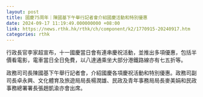 ```yaml
---
layout: post
title: 國慶75周年｜陳國基下午舉行記者會介紹國慶活動和特別優惠
date: 2024-09-17 11:19:49.000000000 +08:00
link: https://news.rthk.hk/rthk/ch/component/k2/1770915-20240917.htm
categories: rthk
---
```


行政長官李家超宣布，十一國慶當日會有連串慶祝活動，並推出多項優惠，包括半價看電影，電車當日全日免費，以八達通乘坐大部分港鐵路線亦有七五折等。

政務司司長陳國基下午舉行記者會，介紹國慶各項慶祝活動和特別優惠。政務司副司長卓永興、文化體育及旅遊局局長楊潤雄、民政及青年事務局局長麥美娟和民政事務總署署長張趙凱渝亦會出席。
